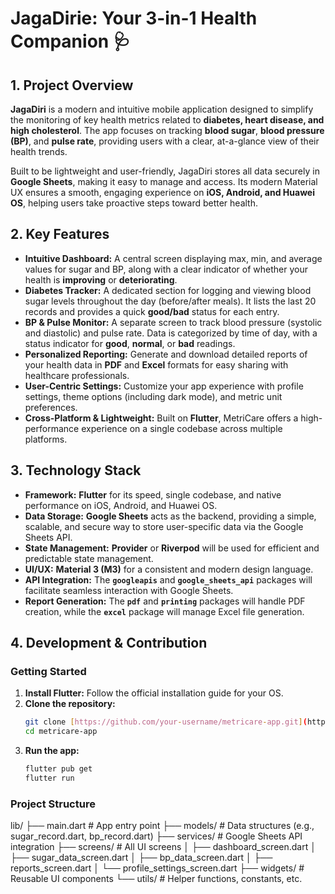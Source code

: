 # JagaDirie: Your 3-in-1 Health Companion 🩺

## 1. Project Overview

**JagaDiri** is a modern and intuitive mobile application designed to simplify the monitoring of key health metrics related to **diabetes, heart disease, and high cholesterol**. The app focuses on tracking **blood sugar**, **blood pressure (BP)**, and **pulse rate**, providing users with a clear, at-a-glance view of their health trends.

Built to be lightweight and user-friendly, JagaDiri stores all data securely in **Google Sheets**, making it easy to manage and access. Its modern Material UX ensures a smooth, engaging experience on **iOS, Android, and Huawei OS**, helping users take proactive steps toward better health.

## 2. Key Features

-   **Intuitive Dashboard:** A central screen displaying max, min, and average values for sugar and BP, along with a clear indicator of whether your health is **improving** or **deteriorating**.
-   **Diabetes Tracker:** A dedicated section for logging and viewing blood sugar levels throughout the day (before/after meals). It lists the last 20 records and provides a quick **good/bad** status for each entry.
-   **BP & Pulse Monitor:** A separate screen to track blood pressure (systolic and diastolic) and pulse rate. Data is categorized by time of day, with a status indicator for **good**, **normal**, or **bad** readings.
-   **Personalized Reporting:** Generate and download detailed reports of your health data in **PDF** and **Excel** formats for easy sharing with healthcare professionals.
-   **User-Centric Settings:** Customize your app experience with profile settings, theme options (including dark mode), and metric unit preferences.
-   **Cross-Platform & Lightweight:** Built on **Flutter**, MetriCare offers a high-performance experience on a single codebase across multiple platforms.

## 3. Technology Stack

-   **Framework:** **Flutter** for its speed, single codebase, and native performance on iOS, Android, and Huawei OS.
-   **Data Storage:** **Google Sheets** acts as the backend, providing a simple, scalable, and secure way to store user-specific data via the Google Sheets API.
-   **State Management:** **Provider** or **Riverpod** will be used for efficient and predictable state management.
-   **UI/UX:** **Material 3 (M3)** for a consistent and modern design language.
-   **API Integration:** The **`googleapis`** and **`google_sheets_api`** packages will facilitate seamless interaction with Google Sheets.
-   **Report Generation:** The **`pdf`** and **`printing`** packages will handle PDF creation, while the **`excel`** package will manage Excel file generation.

## 4. Development & Contribution

### Getting Started

1.  **Install Flutter:** Follow the official installation guide for your OS.
2.  **Clone the repository:**
    ```bash
    git clone [https://github.com/your-username/metricare-app.git](https://github.com/your-username/metricare-app.git)
    cd metricare-app
    ```
3.  **Run the app:**
    ```bash
    flutter pub get
    flutter run
    ```

### Project Structure
lib/
├── main.dart             # App entry point
├── models/               # Data structures (e.g., sugar_record.dart, bp_record.dart)
├── services/             # Google Sheets API integration
├── screens/              # All UI screens
│   ├── dashboard_screen.dart
│   ├── sugar_data_screen.dart
│   ├── bp_data_screen.dart
│   ├── reports_screen.dart
│   └── profile_settings_screen.dart
├── widgets/              # Reusable UI components
└── utils/                # Helper functions, constants, etc.

